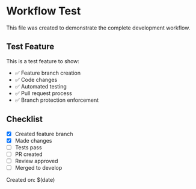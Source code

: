 # Workflow Test

This file was created to demonstrate the complete development workflow.

## Test Feature

This is a test feature to show:
- ✅ Feature branch creation
- ✅ Code changes
- ✅ Automated testing
- ✅ Pull request process
- ✅ Branch protection enforcement

## Checklist

- [x] Created feature branch
- [x] Made changes
- [ ] Tests pass
- [ ] PR created
- [ ] Review approved
- [ ] Merged to develop

Created on: $(date)
